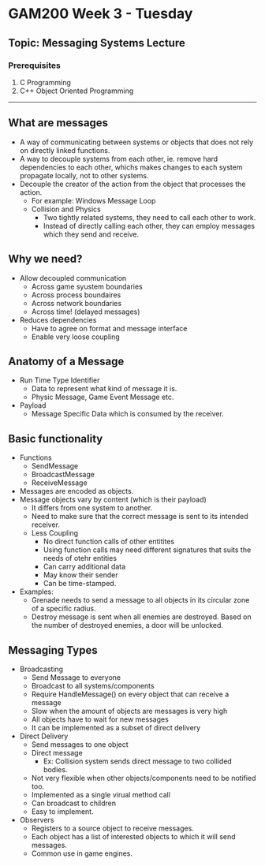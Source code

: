 # GAM200 Week 3 - Tuesday
## Topic: Messaging Systems Lecture

### Prerequisites
1. C Programming
2. C++ Object Oriented Programming

---

## What are messages
- A way of communicating between systems or objects that does not rely on 
  directly linked functions.
- A way to decouple systems from each other, ie. remove hard dependencies to 
each other, whichs makes changes to each system propagate locally, not to other systems.
- Decouple the creator of the action from the object that processes the action.
  - For example: Windows Message Loop
  - Collision and Physics
    - Two tightly related systems, they need to call each other to work.
    - Instead of directly calling each other, they can employ messages which they
    send and receive.

## Why we need?
- Allow decoupled communication
  - Across game syustem boundaries
  - Across process boundaires
  - Across network boundaries
  - Across time! (delayed messages)
- Reduces dependencies
  - Have to agree on format and message interface
  - Enable very loose coupling

## Anatomy of a Message
- Run Time Type Identifier
  - Data to represent what kind of message it is.
  - Physic Message, Game Event Message etc.
- Payload
  - Message Specific Data which is consumed by the receiver.

## Basic functionality
- Functions
  - SendMessage
  - BroadcastMessage
  - ReceiveMessage
- Messages are encoded as objects.
- Message objects vary by content (which is their payload)
  - It differs from one system to another.
  - Need to make sure that the correct message is sent to its intended receiver.
  - Less Coupling
    - No direct function calls of other entitites
    - Using function calls may need different signatures that suits the needs of otehr entities
    - Can carry additional data
    - May know their sender
    - Can be time-stamped.
- Examples:
  - Grenade needs to send a message to all objects in its circular zone of a specific radius.
  - Destroy message is sent when all enemies are destroyed. Based on the number of destroyed enemies, a door will be unlocked.

## Messaging Types
- Broadcasting
  - Send Message to everyone
  - Broadcast to all systems/components
  - Require HandleMessage() on every object that can receive a message
  - Slow when the amount of objects are messages is very high
  - All objects have to wait for new messages
  - It can be implemented as a subset of direct delivery
- Direct Delivery
  - Send messages to one object
  - Direct message
    - Ex: Collision system sends direct message to two collided bodies.
  - Not very flexible when other objects/components need to be notified too.
  - Implemented as a single virual method call
  - Can broadcast to children
  - Easy to implement.
- Observers
  - Registers to a source object to receive messages.
  - Each object has a list of interested objects to which it will send messages.
  - Common use in game engines.



